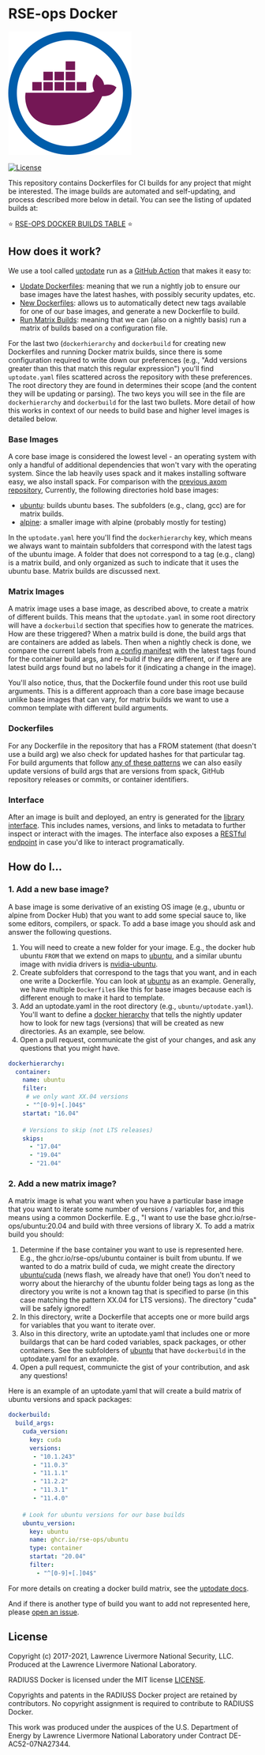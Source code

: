 # RSE-ops Docker

![img/rse-ops-docker.png](img/rse-ops-docker.png)

[![License](https://img.shields.io/badge/License-MIT%203--Clause-blue.svg)](https://github.com/rse-ops/radius-docker/blob/main/LICENSE)

This repository contains Dockerfiles for CI builds for any project that might
be interested. The image builds are automated and self-updating, and process
described more below in detail. You can see the listing of updated builds at:

⭐️ [RSE-OPS DOCKER BUILDS TABLE](https://rse-ops.github.io/docker-images/) ⭐️

## How does it work?

We use a tool called [uptodate](https://github.com/vsoch/uptodate) run as a [GitHub Action](https://vsoch.github.io/uptodate/docs/#/user-guide/github-action) that makes it easy to:

 - [Update Dockerfiles](https://vsoch.github.io/uptodate/docs/#/user-guide/user-guide?id=dockerfile): meaning that we run a nightly job to ensure our base images have the latest hashes, with possibly security updates, etc.
 - [New Dockerfiles](https://vsoch.github.io/uptodate/docs/#/user-guide/user-guide?id=docker-hierarchy): allows us to automatically detect new tags available for one of our base images, and generate a new Dockerfile to build. 
 - [Run Matrix Builds](https://vsoch.github.io/uptodate/docs/#/user-guide/user-guide?id=docker-build): meaning that we can (also on a nightly basis) run a matrix of builds based on a configuration file.
  
For the last two (`dockerhierarchy` and `dockerbuild` for creating new Dockerfiles and running Docker matrix builds, since
there is some configuration required to write down our preferences (e.g., "Add versions greater than this that match this regular expression") you'll find `uptodate.yaml` files scattered across the repository with these preferences.
The root directory they are found in determines their scope (and the content they will be updating or parsing).
The two keys you will see in the file are `dockerhierarchy` and `dockerbuild` for the last two bullets.
More detail of how this works in context of our needs to build base and higher level images is detailed below.

### Base Images

A core base image is considered the lowest level - an operating system with
only a handful of additional dependencies that won't vary with the operating system.
Since the lab heavily uses spack and it makes installing software easy, we also install spack.
For comparison with the [previous axom repository](https://github.com/LLNL/axom-docker), 
Currently, the following directories hold base images:

 - [ubuntu](ubuntu): builds ubuntu bases. The subfolders (e.g., clang, gcc) are for matrix builds.
 - [alpine](alpine): a smaller image with alpine (probably mostly for testing)

In the `uptodate.yaml` here you'll find the `dockerhierarchy` key, which means we always want
to maintain subfolders that correspond with the latest tags of the ubuntu image.
A folder that does not correspond to a tag (e.g., clang) is a matrix build, and only
organized as such to indicate that it uses the ubuntu base. Matrix builds are discussed next.

### Matrix Images

A matrix image uses a base image, as described above, to create a matrix of different
builds. This means that the `uptodate.yaml` in some root directory will have a `dockerbuild`
section that specifies how to generate the matrices. How are these triggered? When a matrix
build is done, the build args that are containers are added as labels. Then when a nightly check
is done, we compare the current labels from [a config manifest](https://crane.ggcr.dev/config/ghcr.io/rse-ops/ubuntu:18.04)
with the latest tags found for the container build args, and re-build if they are different,
or if there are latest build args found but no labels for it (indicating a change in the image).

You'll also notice, thus, that the Dockerfile found under this root use build arguments. 
This is a different approach than a core base image because unlike base images that can
vary, for matrix builds we want to use a common template with different build arguments.

### Dockerfiles

For any Dockerfile in the repository that has a FROM statement (that doesn't use a build arg)
we also check for updated hashes for that particular tag. For build arguments that follow
[any of these patterns](https://vsoch.github.io/uptodate/docs/#/user-guide/user-guide?id=build-arguments) 
we can also easily update versions of build args that are
versions from spack, GitHub repository releases or commits, or container identifiers.

### Interface

After an image is built and deployed, an entry is generated for the [library interface](https://rse-ops.github.io/docker-images/).
This includes names, versions, and links to metadata to further inspect or interact with the images. The interface also exposes
a [RESTful endpoint](https://rse-ops.github.io/docker-images/library.json) in case you'd like to interact programatically.


## How do I...

### 1. Add a new base image?

A base image is some derivative of an existing OS image (e.g., ubuntu or alpine from Docker Hub) that you want to add some
special sauce to, like some editors, compilers, or spack. To add a base image you should ask and answer the following questions.

1. You will need to create a new folder for your image. E.g., the docker hub ubuntu `FROM` that we extend on maps to [ubuntu](ubuntu), and a similar ubuntu image with nvidia drivers is [nvidia-ubuntu](nvidia-ubuntu). 
2. Create subfolders that correspond to the tags that you want, and in each one write a Dockerfile. You can look at [ubuntu](ubuntu) as an example. Generally, we have multiple `Dockerfile`s like this for base images because each is different enough to make it hard to template.
3. Add an uptodate.yaml in the root directory (e.g., `ubuntu/uptodate.yaml`). You'll want to define a [docker hierarchy](https://vsoch.github.io/uptodate/docs/#/user-guide/user-guide?id=docker-hierarchy) that tells the nightly updater how to look for new tags (versions) that will be created as new directories. As an example, see below.
4. Open a pull request, communicate the gist of your changes, and ask any questions that you might have.


```yaml
dockerhierarchy:
  container:
    name: ubuntu
    filter: 
     # we only want XX.04 versions
     - "^[0-9]+[.]04$"
    startat: "16.04"
    
    # Versions to skip (not LTS releases)
    skips:
      - "17.04"
      - "19.04"
      - "21.04"
```

### 2. Add a new matrix image?

A matrix image is what you want when you have a particular base image that you want to iterate some number of versions / variables for, and this means using a common Dockerfile. E.g., "I want to use the base ghcr.io/rse-ops/ubuntu:20.04 and build with three versions of library X. To add a matrix build you should:

1. Determine if the base container you want to use is represented here. E.g., the ghcr.io/rse-ops/ubuntu container is built from ubuntu. If we wanted to do a matrix build of cuda, we might create the directory [ubuntu/cuda](ubuntu/cuda) (news flash, we already have that one!) You don't need to worry about the hierarchy of the ubuntu folder being tags as long as the directory you write is not a known tag that is specified to parse (in this case matching the pattern XX.04 for LTS versions). The directory "cuda" will be safely ignored!
2. In this directory, write a Dockerfile that accepts one or more build args for variables that you want to iterate over.
3. Also in this directory, write an uptodate.yaml that includes one or more buildargs that can be hard coded variables, spack packages, or other containers. See the subfolders of [ubuntu](ubuntu) that have `dockerbuild` in the uptodate.yaml for an example.
4. Open a pull request, communicte the gist of your contribution, and ask any questions!

Here is an example of an uptodate.yaml that will create a build matrix of ubuntu versions and spack packages:

```yaml
dockerbuild:
  build_args:
    cuda_version:
      key: cuda
      versions:
       - "10.1.243"
       - "11.0.3"
       - "11.1.1"
       - "11.2.2"
       - "11.3.1"
       - "11.4.0"

    # Look for ubuntu versions for our base builds
    ubuntu_version:
      key: ubuntu
      name: ghcr.io/rse-ops/ubuntu
      type: container
      startat: "20.04"
      filter: 
        - "^[0-9]+[.]04$"
```
For more details on creating a docker build matrix, see the [uptodate docs](https://vsoch.github.io/uptodate/docs/#/user-guide/user-guide?id=docker-build).

And if there is another type of build you want to add not represented here, please [open an issue](https://github.com/rse-ops/docker-images/issues).

License
-------

Copyright (c) 2017-2021, Lawrence Livermore National Security, LLC. 
Produced at the Lawrence Livermore National Laboratory.

RADIUSS Docker is licensed under the MIT license [LICENSE](./LICENSE).

Copyrights and patents in the RADIUSS Docker project are retained by
contributors. No copyright assignment is required to contribute to RADIUSS
Docker.

This work was produced under the auspices of the U.S. Department of
Energy by Lawrence Livermore National Laboratory under Contract
DE-AC52-07NA27344.
